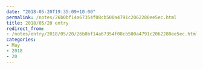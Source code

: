 ```yaml
---
date: "2018-05-20T19:35:09+10:00"
permalink: /notes/26b0bf14a67354f08cb500a4791c2062280ee5ec.html
title: 2018/05/20 entry
redirect_from:
- /notes/entry/2018/05/20/26b0bf14a67354f08cb500a4791c2062280ee5ec.html
categories:
- May
- 2018
- 20
---
```

